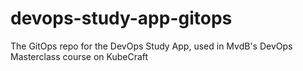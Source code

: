 # devops-study-app-gitops
The GitOps repo for the DevOps Study App, used in MvdB's DevOps Masterclass course on KubeCraft